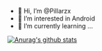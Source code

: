 - 👋 Hi, I’m @Pillarzx
- 👀 I’m interested in Android
- 🌱 I’m currently learning ...

[![Anurag's github stats](//p3-juejin.byteimg.com/tos-cn-i-k3u1fbpfcp/1188110e11c84be89e6c60130622635a~tplv-k3u1fbpfcp-zoom-1.image)](https://github.com/Pillarzx/github-readme-stats)
